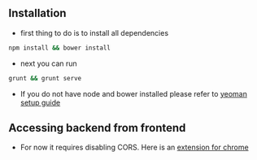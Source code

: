 ## Installation
* first thing to do is to install all dependencies  
```bash
npm install && bower install
```

* next you can run  
```bash
grunt && grunt serve
```

* If you do not have node and bower installed please refer to [yeoman setup guide](http://yeoman.io/codelab/setup.html)

## Accessing backend from frontend
*  For now it requires disabling CORS. Here is an [extension for chrome](https://chrome.google.com/webstore/detail/allow-control-allow-origi/nlfbmbojpeacfghkpbjhddihlkkiljbi?hl=en)
